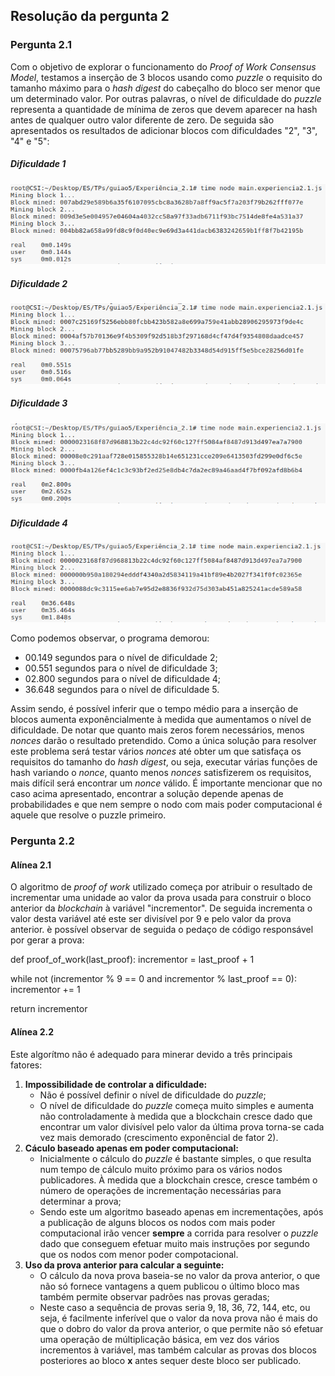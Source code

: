 ## Resolução da pergunta 2

### Pergunta 2.1
Com o objetivo de explorar o funcionamento do *Proof of Work Consensus Model*, testamos a inserção de 3 blocos usando como *puzzle* o requisito do tamanho máximo para o *hash digest* do cabeçalho do bloco ser menor que um determinado valor. Por outras palavras, o nível de dificuldade do *puzzle* representa a quantidade de mínima de zeros que devem aparecer na hash antes de qualquer outro valor diferente de zero. De seguida são apresentados os resultados de adicionar blocos com dificuldades "2", "3", "4" e "5":

##### Dificuldade 1
![alt text](./imagens/dificulty2.png)
##### Dificuldade 2
![alt text](./imagens/dificulty3.png)
##### Dificuldade 3
![alt text](./imagens/dificulty4.png)
##### Dificuldade 4
![alt text](./imagens/dificulty5.png)

Como podemos observar, o programa demorou:
- 00.149 segundos para o nível de dificuldade 2;
- 00.551 segundos para o nível de dificuldade 3;
- 02.800 segundos para o nível de dificuldade 4;
- 36.648 segundos para o nível de dificuldade 5.

Assim sendo, é possível inferir que o tempo médio para a inserção de blocos aumenta exponêncialmente à medida que aumentamos o nível de dificuldade. De notar que quanto mais zeros forem necessários, menos *nonces* darão o resultado pretendido. Como a única solução para resolver este problema será testar vários *nonces* até obter um que satisfaça os requisitos do tamanho do *hash digest*, ou seja, executar várias funções de hash variando o *nonce*, quanto menos *nonces* satisfizerem os requisitos, mais difícil será encontrar um *nonce* válido. É importante mencionar que no caso acima apresentado, encontrar a solução depende apenas de probabilidades e que nem sempre o nodo com mais poder computacional é aquele que resolve o puzzle primeiro.


### Pergunta 2.2

#### Alínea 2.1
O algoritmo de *proof of work* utilizado começa por atribuir o resultado de incrementar uma unidade ao valor da prova usada para construir o bloco anterior da *blockchain* à variável "incrementor". De seguida incrementa o valor desta variável até este ser divisível por 9 e pelo valor da prova anterior. è possível observar de seguida o pedaço de código responsável por gerar a prova:

def proof_of_work(last_proof):
  incrementor = last_proof + 1
  
  while not (incrementor % 9 == 0 and incrementor % last_proof == 0):
    incrementor += 1
    
  return incrementor


#### Alínea 2.2
Este algorítmo não é adequado para minerar devido a três principais fatores:
1. **Impossibilidade de controlar a dificuldade:**
     * Não é possível definir o nível de dificuldade do *puzzle*;
     * O nível de dificuldade do *puzzle* começa muito simples e aumenta não controladamente à medida que a blockchain cresce dado que encontrar um valor divisível pelo valor da última prova torna-se cada vez mais demorado (crescimento exponêncial de fator 2).
2. **Cáculo baseado apenas em poder computacional:**
      * Inicialmente o cálculo do *puzzle* é bastante simples, o que resulta num tempo de cálculo muito próximo para os vários nodos publicadores. À medida que a blockchain cresce, cresce também o número de operações de incrementação necessárias para determinar a prova;
      * Sendo este um algoritmo baseado apenas em incrementações, após a publicação de alguns blocos os nodos com mais poder computacional irão vencer **sempre** a corrida para resolver o *puzzle* dado que conseguem efetuar muito mais instruções por segundo que os nodos com menor poder compotacional.
3. **Uso da prova anterior para calcular a seguinte:**
      * O cálculo da nova prova baseia-se no valor da prova anterior, o que não só fornece vantagens a quem publicou o último bloco mas também permite observar padrões nas provas geradas;
      * Neste caso a sequência de provas seria 9, 18, 36, 72, 144, etc, ou seja, é facilmente inferível que o valor da nova prova não é mais do que o dobro do valor da prova anterior, o que permite não só efetuar uma operação de múltiplicação básica, em vez dos vários incrementos à variável, mas também calcular as provas dos blocos posteriores ao bloco **x** antes sequer deste bloco ser publicado.
